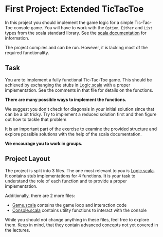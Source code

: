 # First Project: Extended TicTacToe

In this project you should implement the game logic for a simple Tic-Tac-Toe
console game. You will have to work with the `Option`, `Either` and `List`
types from the scala standard library. See the
[scala documentation](https://www.scala-lang.org/api/current/) for
information.

The project compiles and can be run. However, it is lacking most of the
required functionality.

## Task

You are to implement a fully functional Tic-Tac-Toe game. This should be
achieved by exchanging the stubs in
[Logic.scala](src/main/scala/xtictactoe/Logic.scala) with a proper
implementation. See the comments in that file for details on the functions.

__There are many possible ways to implement the functions.__

We suggest you don't check for diagonals in your initial solution since that can be
a bit tricky. Try to implement a reduced solution first and then figure out how
to tackle that problem.

It is an important part of the exercise to examine the provided structure
and explore possible solutions with the help of the scala documentation.

__We encourage you to work in groups.__

## Project Layout

The project is split into 3 files. The one most relevant to you is
[Logic.scala](src/main/scala/xtictactoe/Logic.scala). It contains stub
implementations for 4 functions. It is your task to understand the role
of each function and to provide a proper implementation.

Additionally, there are 2 more files:
- [Game.scala](src/main/scala/xtictactoe/Game.scala) contains the game
loop and interaction code
- [Console.scala](src/main/scala/xtictactoe/Console.scala) contains utility
functions to interact with the console

While you should not change anything in these files, feel free to explore
them. Keep in mind, that they contain advanced concepts not yet covered
in the lectures.
